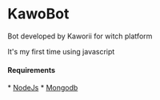 # KawoBot
Bot developed by Kaworii for witch platform

<p>It's my first time using javascript</p>

<h4>Requirements</h4>
 * <a href='https://nodejs.org/'>NodeJs</a>
 * <a href='https://www.mongodb.com/download-center/enterprise'>Mongodb</a>
